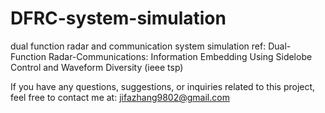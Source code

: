 # DFRC-system-simulation
dual function radar and communication  system simulation
ref: Dual-Function Radar-Communications: Information Embedding Using Sidelobe Control and Waveform Diversity (ieee tsp)

If you have any questions, suggestions, or inquiries related to this project, feel free to contact me at:
jifazhang9802@gmail.com
 
